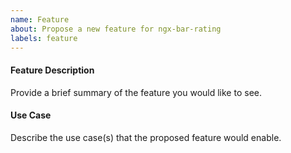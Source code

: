 ```yaml
---
name: Feature
about: Propose a new feature for ngx-bar-rating
labels: feature
---
```

 
#### Feature Description

Provide a brief summary of the feature you would like to see.

#### Use Case

Describe the use case(s) that the proposed feature would enable.
